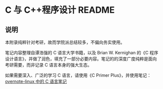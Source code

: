 # C 与 C++程序设计 README

## 说明

本附录纯粹针对考研，故而学院派总结较多，不偏向务实使用。

笔记内容整理自谭浩强的 C 语言大学书籍，以及 Brian W. Kernighan 的《C 程序设计语言》，并做了润色，填充了一部分必要内容。笔记的的深度广度纯粹是面向考研需要，而非记录 C 语言本身的强大生态。

如果需要深入、广泛的学习 C 语言，请使用《C Primer Plus》，并使用笔记：[overnote-linux 中的 C 语言笔记](https://github.com/overnote/over-linux/tree/master/%E7%BC%96%E7%A8%8B%E8%AF%AD%E8%A8%80)
